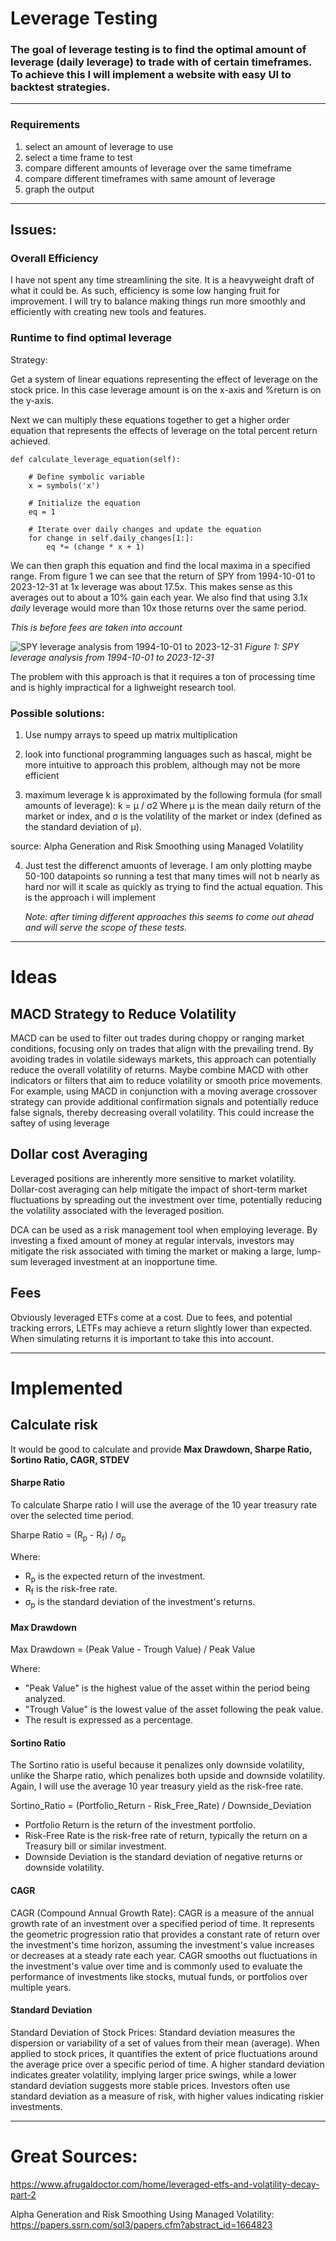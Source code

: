 # Leverage Testing

### The goal of leverage testing is to find the optimal amount of leverage (daily leverage) to trade with of certain timeframes. To achieve this I will implement a website with easy UI to backtest strategies.
---
### Requirements

1. select an amount of leverage to use
2. select a time frame to test
3. compare different amounts of leverage over the same timeframe
4. compare different timeframes with same amount of leverage
5. graph the output

---
## Issues:

### Overall Efficiency

I have not spent any time streamlining the site. It is a heavyweight draft of what it could be. As such, efficiency is some low hanging fruit for improvement. I will try to balance making things run more smoothly and efficiently with creating new tools and features.

### Runtime to find optimal leverage

Strategy: 

Get a system of linear equations representing the effect of leverage on the stock price. In this case leverage amount is on the x-axis and %return is on the y-axis. 

Next we can multiply these equations together to get a higher order equation that represents the effects of leverage on the total percent return achieved.

```
def calculate_leverage_equation(self):

    # Define symbolic variable
    x = symbols('x')

    # Initialize the equation
    eq = 1

    # Iterate over daily changes and update the equation
    for change in self.daily_changes[1:]:
        eq *= (change * x + 1)
```

We can then graph this equation and find the local maxima in a specified range. From figure 1 we can see that the return of SPY from 1994-10-01 to 2023-12-31 at 1x leverage was about 17.5x. This makes sense as this averages out to about a 10% gain each year. We also find that using 3.1x *daily* leverage would more than 10x those returns over the same period. 

*This is before fees are taken into account*

![SPY leverage analysis from 1994-10-01 to 2023-12-31](/images/Figure_1.png) *Figure 1: SPY leverage analysis from 1994-10-01 to 2023-12-31*

The problem with this approach is that it requires a ton of processing time and is highly impractical for a lighweight research tool. 

### Possible solutions:

1. Use numpy arrays to speed up matrix multiplication

2. look into functional programming languages such as hascal, might be more intuitive to approach this problem, although may not be more efficient

3. maximum leverage k is approximated by the following formula (for small amounts of leverage):
k = μ / σ2
Where μ is the mean daily return of the market or index, and σ is the volatility of the market or index (defined as the standard deviation of μ).

source: Alpha Generation and Risk Smoothing using Managed Volatility

4. Just test the differenct amuonts of leverage. I am only plotting maybe 50-100 datapoints so running a test that many times will not b nearly as hard nor will it scale as quickly as trying to find the actual equation. This is the approach i will implement 

    *Note: after timing different approaches this seems to come out ahead and will serve the scope of these tests.*


---

# Ideas

## MACD Strategy to Reduce Volatility

MACD can be used to filter out trades during choppy or ranging market conditions, focusing only on trades that align with the prevailing trend. By avoiding trades in volatile sideways markets, this approach can potentially reduce the overall volatility of returns. Maybe combine MACD with other indicators or filters that aim to reduce volatility or smooth price movements. For example, using MACD in conjunction with a moving average crossover strategy can provide additional confirmation signals and potentially reduce false signals, thereby decreasing overall volatility. This could increase the saftey of using leverage

## Dollar cost Averaging

Leveraged positions are inherently more sensitive to market volatility. Dollar-cost averaging can help mitigate the impact of short-term market fluctuations by spreading out the investment over time, potentially reducing the volatility associated with the leveraged position.

DCA can be used as a risk management tool when employing leverage. By investing a fixed amount of money at regular intervals, investors may mitigate the risk associated with timing the market or making a large, lump-sum leveraged investment at an inopportune time.

## Fees

Obviously leveraged ETFs come at a cost. Due to fees, and potential tracking errors, LETFs may achieve a return slightly lower than expected. When simulating returns it is important to take this into account.

---
# Implemented

## Calculate risk

It would be good to calculate and provide **Max Drawdown, Sharpe Ratio, Sortino Ratio, CAGR, STDEV** 

#### Sharpe Ratio
To calculate Sharpe ratio I will use the average of the 10 year treasury rate over the selected time period. 

Sharpe Ratio = (R<sub>p</sub> - R<sub>f</sub>) / σ<sub>p</sub>

Where:

- R<sub>p</sub> is the expected return of the investment.
- R<sub>f</sub> is the risk-free rate.
- σ<sub>p</sub> is the standard deviation of the investment's returns.

#### Max Drawdown

Max Drawdown = (Peak Value - Trough Value) / Peak Value

Where:

- "Peak Value" is the highest value of the asset within the period being analyzed.
- "Trough Value" is the lowest value of the asset following the peak value.
- The result is expressed as a percentage.

#### Sortino Ratio

The Sortino ratio is useful because it penalizes only downside volatility, unlike the Sharpe ratio, which penalizes both upside and downside volatility. Again, I will use the average 10 year treasury yield as the risk-free rate.
 
Sortino_Ratio = (Portfolio_Return - Risk_Free_Rate) / Downside_Deviation

- Portfolio Return is the return of the investment portfolio.
- Risk-Free Rate is the risk-free rate of return, typically the return on a Treasury bill or similar investment.
- Downside Deviation is the standard deviation of negative returns or downside volatility.

#### CAGR
CAGR (Compound Annual Growth Rate): CAGR is a measure of the annual growth rate of an investment over a specified period of time. It represents the geometric progression ratio that provides a constant rate of return over the investment's time horizon, assuming the investment's value increases or decreases at a steady rate each year. CAGR smooths out fluctuations in the investment's value over time and is commonly used to evaluate the performance of investments like stocks, mutual funds, or portfolios over multiple years.

#### Standard Deviation
Standard Deviation of Stock Prices: Standard deviation measures the dispersion or variability of a set of values from their mean (average). When applied to stock prices, it quantifies the extent of price fluctuations around the average price over a specific period of time. A higher standard deviation indicates greater volatility, implying larger price swings, while a lower standard deviation suggests more stable prices. Investors often use standard deviation as a measure of risk, with higher values indicating riskier investments.


---
# Great Sources:

https://www.afrugaldoctor.com/home/leveraged-etfs-and-volatility-decay-part-2

Alpha Generation and Risk Smoothing Using Managed Volatility: https://papers.ssrn.com/sol3/papers.cfm?abstract_id=1664823